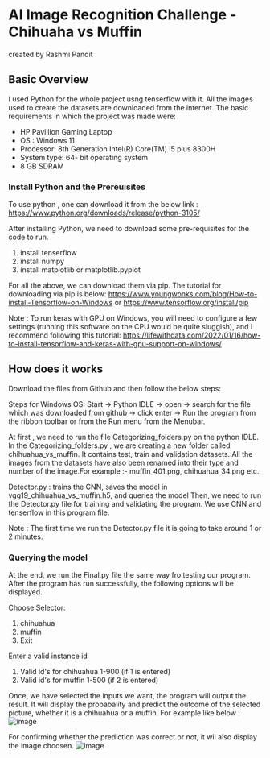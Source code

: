 # AI Image Recognition Challenge - Chihuaha vs Muffin
created by Rashmi Pandit

## Basic Overview

I used Python for the whole project usng tenserflow with it. All the images used to create the datasets are downloaded from the internet.
The basic requirements in which the project was made were:
- HP Pavillion Gaming Laptop
- OS : Windows 11
- Processor: 8th Generation Intel(R) Core(TM) i5 plus 8300H
- System type: 64- bit operating system
- 8 GB SDRAM

### Install Python and the Prereuisites

To use python , one can download it from the below link :
https://www.python.org/downloads/release/python-3105/ 

After installing Python, we need to download some pre-requisites for the code to run.
1. install tenserflow
2. install numpy
3. install matplotlib or matplotlib.pyplot

For all the above, we can download them via pip. 
The tutorial for downloading via pip is below:
https://www.youngwonks.com/blog/How-to-install-Tensorflow-on-Windows
or
https://www.tensorflow.org/install/pip

Note : To run keras with GPU on Windows, you will need to configure a few settings 
(running this software on the CPU would be quite sluggish), and I recommend following this tutorial:
https://lifewithdata.com/2022/01/16/how-to-install-tensorflow-and-keras-with-gpu-support-on-windows/

## How does it works 
Download the files from Github and then follow the below steps:

Steps for Windows OS:
Start -> Python IDLE -> open -> search for the file which was downloaded from github -> click enter -> 
Run the program from the ribbon toolbar or from the Run menu from the Menubar.

At first , we need to run the file Categorizing_folders.py on the python IDLE.
In the Categorizing_folders.py , we are creating a new folder called chihuahua_vs_muffin.
It contains test, train and validation datasets. All the images from the datasets have also been renamed into 
their type and number of the image.For example :- muffin_401.png, chihuahua_34.png etc.

Detector.py : trains the CNN, saves the model in vgg19_chihuahua_vs_muffin.h5, and queries the model
Then, we need to run the Detector.py file for training and validating the program. We use CNN and tenserflow in this program file.

Note : The first time we run the Detector.py file it is going to take around 1 or 2 minutes.


### Querying the model

At the end, we run the Final.py file the same way fro testing our program.
After the program has run successfully, the following options will be displayed.

Choose Selector:
1. chihuahua 
2. muffin 
3. Exit 

Enter a valid instance id
1. Valid id's for chihuahua 1-900 (if 1 is entered)
2. Valid id's for muffin 1-500 (if 2 is entered)


Once, we have selected the inputs we want, the program will output the result. It will display the probabality and predict the outcome of the selected picture, whether it is 
a chihuahua or a muffin. For example like below :
![image](https://user-images.githubusercontent.com/92164111/182050371-066dcabb-a2a7-4bf6-a7ae-cfd11d77036c.png)

For confirming whether the prediction was correct or not, it wil also display the image choosen.
![image](https://user-images.githubusercontent.com/92164111/182050432-207e5d6a-f572-430b-a0f4-c31e72386fcd.png)



